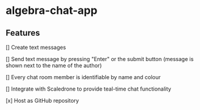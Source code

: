 # algebra-chat-app

## Features

[] Create text messages

[] Send text message by pressing "Enter" or the submit button (message is shown next to the name of the author)

[] Every chat room member is identifiable by name and colour

[] Integrate with Scaledrone to provide teal-time chat functionality

[x] Host as GitHub repository
